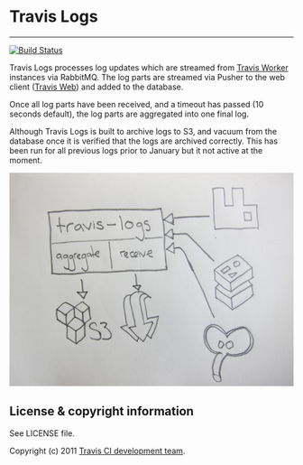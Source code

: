 # Travis Logs
**************************

[![Build Status](https://travis-ci.org/travis-ci/travis-logs.png?branch=master)](https://travis-ci.org/travis-ci/travis-logs)

Travis Logs processes log updates which are streamed from [Travis Worker](https://github.com/travis-ci/travis-worker) instances via RabbitMQ. The log parts are streamed via Pusher to the web client ([Travis Web](http://github.com/travis-ci/travis-web)) and added to the database.

Once all log parts have been received, and a timeout has passed (10 seconds default), the log parts are aggregated into one final log.

Although Travis Logs is built to archive logs to S3, and vacuum from the database once it is verified that the logs are archived correctly. This has been run for all previous logs prior to January but it not active at the moment.

![Travis Logs Diagram](/img/diagram.jpg)

## License & copyright information ##

See LICENSE file.

Copyright (c) 2011 [Travis CI development team](https://github.com/travis-ci).

